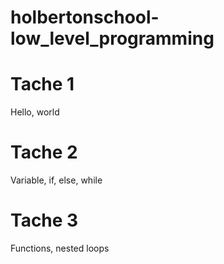 # holbertonschool-low_level_programming

# Tache 1
Hello, world

# Tache 2
Variable, if, else, while

# Tache 3
Functions, nested loops
